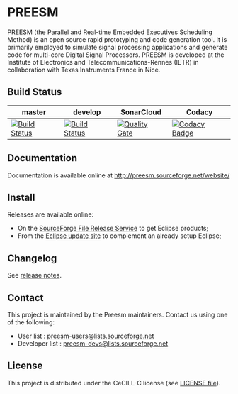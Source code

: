 PREESM
======

PREESM (the Parallel and Real-time Embedded Executives Scheduling Method) is an open source rapid prototyping and code generation tool. It is primarily employed to simulate signal processing applications and generate code for multi-core Digital Signal Processors. PREESM is developed at the Institute of Electronics and Telecommunications-Rennes (IETR) in collaboration with Texas Instruments France in Nice.


## Build Status


| master | develop  | SonarCloud | Codacy |
| ------------- | ------------- |  ------------- |  ------------- |
| [![Build Status](https://travis-ci.org/preesm/preesm.svg?branch=master)](https://travis-ci.org/preesm/preesm/branches)| [![Build Status](https://travis-ci.org/preesm/preesm.svg?branch=develop)](https://travis-ci.org/preesm/preesm/branches) | [![Quality Gate](https://sonarcloud.io/api/badges/gate?key=org.ietr.preesm:org.ietr.preesm.parent)](https://sonarcloud.io/dashboard/index/org.ietr.preesm:org.ietr.preesm.parent) | [![Codacy Badge](https://api.codacy.com/project/badge/Grade/a67b6dbf9f6944558851b175bfffc1c3)](https://www.codacy.com/app/PreesmTeam/preesm?utm_source=github.com&amp;utm_medium=referral&amp;utm_content=preesm/preesm&amp;utm_campaign=Badge_Grade) |

## Documentation

Documentation is available online at http://preesm.sourceforge.net/website/

## Install

Releases are available online:

*   On the [SourceForge File Release Service](https://sourceforge.net/projects/preesm/files/Releases/) to get Eclipse products;
*   From the [Eclipse update site](http://preesm.sourceforge.net/eclipse/update-site/) to complement an already setup Eclipse;

## Changelog

See [release notes](release_notes.md).

## Contact

This project is maintained by the Preesm maintainers. Contact us using one of the following:

*   User list : preesm-users@lists.sourceforge.net
*   Developer list : preesm-devs@lists.sourceforge.net

## License

This project is distributed under the CeCILL-C license (see [LICENSE file](LICENSE)).
